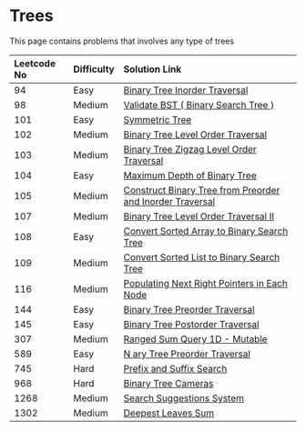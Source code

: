 # Trees

This page contains problems that involves any type of trees

| Leetcode No | Difficulty | Solution Link |
| :--- | :--- | :--- |
| 94 | Easy | [Binary Tree Inorder Traversal](../leetcode-easy/leetcode-94-binary-tree-inorder-traversal.md) |
| 98 | Medium | [Validate BST \( Binary Search Tree \)](../leetcode-medium/leetcode-98-validate-binary-search-tree.md) |
| 101 | Easy | [Symmetric Tree](../leetcode-easy/leetcode-101-symmetric-tree.md) |
| 102 | Medium | [Binary Tree Level Order Traversal](../leetcode-medium/leetcode-102-binary-tree-level-order-traversal.md) |
| 103 | Medium | [Binary Tree Zigzag Level Order Traversal](../leetcode-medium/leetcode-103-binary-tree-zigzag-level-order-traversal.md) |
| 104 | Easy | [Maximum Depth of Binary Tree](../leetcode-easy/leetcode-104-maximum-depth-of-binary-tree.md) |
| 105 | Medium | [Construct Binary Tree from Preorder and Inorder Traversal](../leetcode-medium/leetcode-105-construct-binary-tree-from-preorder-and-inorder-traversal.md) |
| 107 | Medium | [Binary Tree Level Order Traversal II](../leetcode-medium/leetcode-107-binary-tree-level-order-traversal-ii.md) |
| 108 | Easy | [Convert Sorted Array to Binary Search Tree](../leetcode-easy/leetcode-108-convert-sorted-array-to-binary-search-tree.md) |
| 109 | Medium | [Convert Sorted List to Binary Search Tree](../leetcode-medium/leetcode-109-convert-sorted-list-to-binary-search-tree.md) |
| 116 | Medium | [Populating Next Right Pointers in Each Node](../leetcode-medium/leetcode-116-populating-next-right-pointers-in-each-node.md) |
| 144 | Easy | [Binary Tree Preorder Traversal](../leetcode-easy/leetcode-144-binary-tree-preorder-traversal.md) |
| 145 | Easy | [Binary Tree Postorder Traversal](../leetcode-easy/leetcode-145-binary-tree-postorder-traversal.md) |
| 307 | Medium | [Ranged Sum Query 1D - Mutable](../leetcode-medium/leetcode-307-range-sum-query-mutable.md) |
| 589 | Easy | [N ary Tree Preorder Traversal](../leetcode-easy/leetcode-589-n-ary-tree-preorder-traversal.md) |
| 745 | Hard | [Prefix and Suffix Search](../leetcode-hard/leetcode-745-prefix-and-suffix-search.md) |
| 968 | Hard | [Binary Tree Cameras](../leetcode-hard/leetcode-968-binary-tree-cameras.md) |
| 1268 | Medium | [Search Suggestions System](../leetcode-medium/leetcode-1268-search-suggestions-system.md) |
| 1302 | Medium | [Deepest Leaves Sum](../leetcode-medium/leetcode-1302-deepest-leaves-sum.md) |



